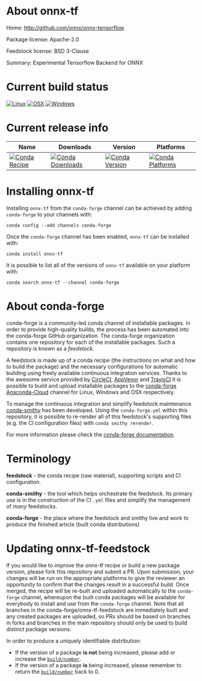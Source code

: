 About onnx-tf
=============

Home: http://github.com/onnx/onnx-tensorflow

Package license: Apache-2.0

Feedstock license: BSD 3-Clause

Summary: Experimental Tensorflow Backend for ONNX



Current build status
====================

[![Linux](https://img.shields.io/circleci/project/github/conda-forge/onnx-tf-feedstock/master.svg?label=Linux)](https://circleci.com/gh/conda-forge/onnx-tf-feedstock)
[![OSX](https://img.shields.io/travis/conda-forge/onnx-tf-feedstock/master.svg?label=macOS)](https://travis-ci.org/conda-forge/onnx-tf-feedstock)
[![Windows](https://img.shields.io/appveyor/ci/conda-forge/onnx-tf-feedstock/master.svg?label=Windows)](https://ci.appveyor.com/project/conda-forge/onnx-tf-feedstock/branch/master)

Current release info
====================

| Name | Downloads | Version | Platforms |
| --- | --- | --- | --- |
| [![Conda Recipe](https://img.shields.io/badge/recipe-onnx--tf-green.svg)](https://anaconda.org/conda-forge/onnx-tf) | [![Conda Downloads](https://img.shields.io/conda/dn/conda-forge/onnx-tf.svg)](https://anaconda.org/conda-forge/onnx-tf) | [![Conda Version](https://img.shields.io/conda/vn/conda-forge/onnx-tf.svg)](https://anaconda.org/conda-forge/onnx-tf) | [![Conda Platforms](https://img.shields.io/conda/pn/conda-forge/onnx-tf.svg)](https://anaconda.org/conda-forge/onnx-tf) |

Installing onnx-tf
==================

Installing `onnx-tf` from the `conda-forge` channel can be achieved by adding `conda-forge` to your channels with:

```
conda config --add channels conda-forge
```

Once the `conda-forge` channel has been enabled, `onnx-tf` can be installed with:

```
conda install onnx-tf
```

It is possible to list all of the versions of `onnx-tf` available on your platform with:

```
conda search onnx-tf --channel conda-forge
```


About conda-forge
=================

conda-forge is a community-led conda channel of installable packages.
In order to provide high-quality builds, the process has been automated into the
conda-forge GitHub organization. The conda-forge organization contains one repository
for each of the installable packages. Such a repository is known as a *feedstock*.

A feedstock is made up of a conda recipe (the instructions on what and how to build
the package) and the necessary configurations for automatic building using freely
available continuous integration services. Thanks to the awesome service provided by
[CircleCI](https://circleci.com/), [AppVeyor](https://www.appveyor.com/)
and [TravisCI](https://travis-ci.org/) it is possible to build and upload installable
packages to the [conda-forge](https://anaconda.org/conda-forge)
[Anaconda-Cloud](https://anaconda.org/) channel for Linux, Windows and OSX respectively.

To manage the continuous integration and simplify feedstock maintenance
[conda-smithy](https://github.com/conda-forge/conda-smithy) has been developed.
Using the ``conda-forge.yml`` within this repository, it is possible to re-render all of
this feedstock's supporting files (e.g. the CI configuration files) with ``conda smithy rerender``.

For more information please check the [conda-forge documentation](https://conda-forge.org/docs/).

Terminology
===========

**feedstock** - the conda recipe (raw material), supporting scripts and CI configuration.

**conda-smithy** - the tool which helps orchestrate the feedstock.
                   Its primary use is in the construction of the CI ``.yml`` files
                   and simplify the management of *many* feedstocks.

**conda-forge** - the place where the feedstock and smithy live and work to
                  produce the finished article (built conda distributions)


Updating onnx-tf-feedstock
==========================

If you would like to improve the onnx-tf recipe or build a new
package version, please fork this repository and submit a PR. Upon submission,
your changes will be run on the appropriate platforms to give the reviewer an
opportunity to confirm that the changes result in a successful build. Once
merged, the recipe will be re-built and uploaded automatically to the
`conda-forge` channel, whereupon the built conda packages will be available for
everybody to install and use from the `conda-forge` channel.
Note that all branches in the conda-forge/onnx-tf-feedstock are
immediately built and any created packages are uploaded, so PRs should be based
on branches in forks and branches in the main repository should only be used to
build distinct package versions.

In order to produce a uniquely identifiable distribution:
 * If the version of a package **is not** being increased, please add or increase
   the [``build/number``](https://conda.io/docs/user-guide/tasks/build-packages/define-metadata.html#build-number-and-string).
 * If the version of a package **is** being increased, please remember to return
   the [``build/number``](https://conda.io/docs/user-guide/tasks/build-packages/define-metadata.html#build-number-and-string)
   back to 0.
